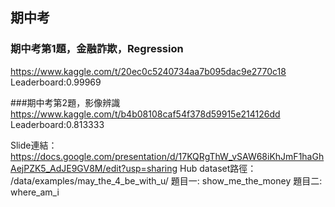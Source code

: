 ## 期中考
### 期中考第1題，金融詐欺，Regression
https://www.kaggle.com/t/20ec0c5240734aa7b095dac9e2770c18
Leaderboard:0.99969

###期中考第2題，影像辨識
https://www.kaggle.com/t/b4b08108caf54f378d59915e214126dd
Leaderboard:0.813333

Slide連結：https://docs.google.com/presentation/d/17KQRgThW_vSAW68iKhJmF1haGhAejPZK5_AdJE9GV8M/edit?usp=sharing
Hub dataset路徑：
/data/examples/may_the_4_be_with_u/
題目一: show_me_the_money
題目二: where_am_i
